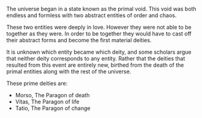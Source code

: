 The universe began in a state known as the primal void. This void was both endless and formless with two abstract entities of order and chaos. 

These two entities were deeply in love. However they were not able to be together as they were. In order to be together they would have to cast off their abstract forms and become the first material deities. 

It is unknown which entity became which deity, and some scholars argue that neither deity corresponds to any entity. Rather that the deities that resulted from this event are entirely new, birthed from the death of the primal entities along with the rest of the universe. 

These prime deities are:
 - Morso, The Paragon of death
 - Vitas, The Paragon of life
 - Tatio, The Paragon of change
